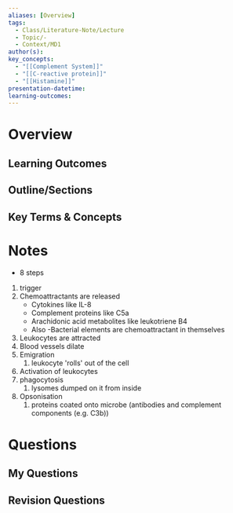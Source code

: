 ```yaml
---
aliases: [Overview]
tags:
  - Class/Literature-Note/Lecture
  - Topic/-
  - Context/MD1
author(s): 
key_concepts:
  - "[[Complement System]]"
  - "[[C-reactive protein]]"
  - "[[Histamine]]"
presentation-datetime: 
learning-outcomes:
---
```



# Overview
## Learning Outcomes

## Outline/Sections

## Key Terms & Concepts


# Notes
- 8 steps
1. trigger
2. Chemoattractants are released
	- Cytokines like IL-8
	- Complement proteins like C5a
	- Arachidonic acid metabolites like leukotriene B4
	- Also -Bacterial elements are chemoattractant in themselves
3. Leukocytes are attracted
4. Blood vessels dilate
5. Emigration
	1. leukocyte 'rolls' out of the cell
6. Activation of leukocytes
7. phagocytosis
	1. lysomes dumped on it from inside
8. Opsonisation
	1. proteins coated onto microbe (antibodies and complement components (e.g. C3b))

# Questions

## My Questions
## Revision Questions




